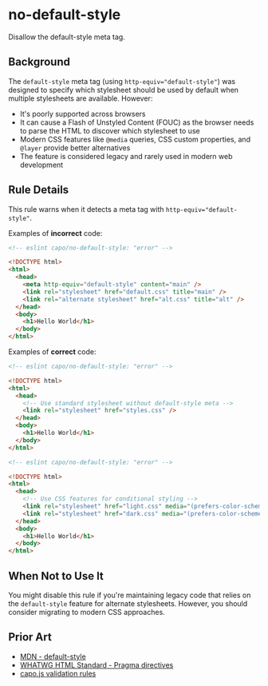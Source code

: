 # no-default-style

Disallow the default-style meta tag.

## Background

The `default-style` meta tag (using `http-equiv="default-style"`) was designed to specify which stylesheet should be used by default when multiple stylesheets are available. However:

- It's poorly supported across browsers
- It can cause a Flash of Unstyled Content (FOUC) as the browser needs to parse the HTML to discover which stylesheet to use
- Modern CSS features like `@media` queries, CSS custom properties, and `@layer` provide better alternatives
- The feature is considered legacy and rarely used in modern web development

## Rule Details

This rule warns when it detects a meta tag with `http-equiv="default-style"`.

Examples of **incorrect** code:

```html
<!-- eslint capo/no-default-style: "error" -->

<!DOCTYPE html>
<html>
  <head>
    <meta http-equiv="default-style" content="main" />
    <link rel="stylesheet" href="default.css" title="main" />
    <link rel="alternate stylesheet" href="alt.css" title="alt" />
  </head>
  <body>
    <h1>Hello World</h1>
  </body>
</html>
```

Examples of **correct** code:

```html
<!-- eslint capo/no-default-style: "error" -->

<!DOCTYPE html>
<html>
  <head>
    <!-- Use standard stylesheet without default-style meta -->
    <link rel="stylesheet" href="styles.css" />
  </head>
  <body>
    <h1>Hello World</h1>
  </body>
</html>
```

```html
<!-- eslint capo/no-default-style: "error" -->

<!DOCTYPE html>
<html>
  <head>
    <!-- Use CSS features for conditional styling -->
    <link rel="stylesheet" href="light.css" media="(prefers-color-scheme: light)" />
    <link rel="stylesheet" href="dark.css" media="(prefers-color-scheme: dark)" />
  </head>
  <body>
    <h1>Hello World</h1>
  </body>
</html>
```

## When Not to Use It

You might disable this rule if you're maintaining legacy code that relies on the `default-style` feature for alternate stylesheets. However, you should consider migrating to modern CSS approaches.

## Prior Art

- [MDN - default-style](https://developer.mozilla.org/en-US/docs/Web/HTML/Element/meta#http-equiv)
- [WHATWG HTML Standard - Pragma directives](https://html.spec.whatwg.org/multipage/semantics.html#pragma-directives)
- [capo.js validation rules](https://github.com/rviscomi/capo.js)
